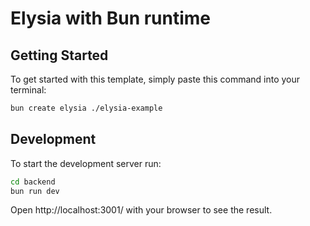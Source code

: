 # Elysia with Bun runtime

## Getting Started
To get started with this template, simply paste this command into your terminal:
```bash
bun create elysia ./elysia-example
```

## Development
To start the development server run:
```bash
cd backend
bun run dev
```

Open http://localhost:3001/ with your browser to see the result.
